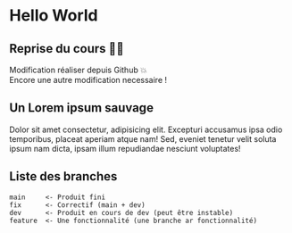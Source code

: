 # Hello World

## Reprise du cours 👨‍🏫
Modification réaliser depuis Github 💥 \
Encore une autre modification necessaire !

## Un Lorem ipsum sauvage 
Dolor sit amet consectetur, adipisicing elit. Excepturi accusamus ipsa odio temporibus, placeat aperiam atque nam! Sed, eveniet tenetur velit soluta ipsum nam dicta, ipsam illum repudiandae nesciunt voluptates!

## Liste des branches
```
main 	 <- Produit fini
fix	     <- Correctif (main + dev)
dev  	 <- Produit en cours de dev (peut être instable)
feature  <- Une fonctionnalité (une branche ar fonctionnalité)
```